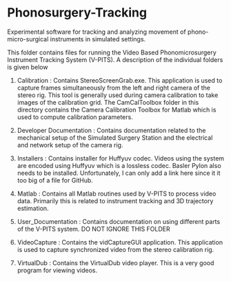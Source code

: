# Phonosurgery-Tracking
Experimental software for tracking and analyzing movement of phono-micro-surgical instruments in simulated settings.

This folder contains files for running the Video Based Phonomicrosurgery Instrument Tracking System (V-PITS).  A description of the individual folders is given below


1) Calibration : Contains StereoScreenGrab.exe.  This application is used to capture frames simultaneously from the left and right camera of the stereo rig.  This tool is generally used during camera calibration to take images of the calibration grid.  The CamCalToolbox folder in this directory contains the Camera Calibration Toolbox for Matlab which is used to compute calibration parameters.

2) Developer Documentation : Contains documentation related to the mechanical setup of the Simulated Surgery Station and the electrical and network setup of the camera rig.

3) Installers : Contains installer for Huffyuv codec.  Videos using the system are encoded using Huffyuv which is a lossless codec.  Basler Pylon also needs to be installed. Unfortunately, I can only add a link here since it it too big of a file for GitHub.

4) Matlab : Contains all Matlab routines used by V-PITS to process video data.  Primarily this is related to instrument tracking and 3D trajectory estimation.

5) User_Documentation : Contains documentation on using different parts of the V-PITS system.  DO NOT IGNORE THIS FOLDER

6) VideoCapture : Contains the vidCaptureGUI application.   This application is used to capture synchronized video from the stereo calibration rig.

7) VirtualDub : Contains the VirtualDub video player.  This is a very good program for viewing videos.
